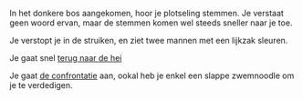 In het donkere bos aangekomen, hoor je plotseling stemmen.
Je verstaat geen woord ervan, maar de stemmen komen wel steeds sneller naar je toe.

Je verstopt je in de struiken, en ziet twee mannen met een lijkzak sleuren.

Je gaat snel [terug naar de hei](../welkom.md)

Je gaat [de confrontatie](confrontatie/confrontatie.md) aan, ookal heb je enkel een slappe zwemnoodle om je te verdedigen. 
